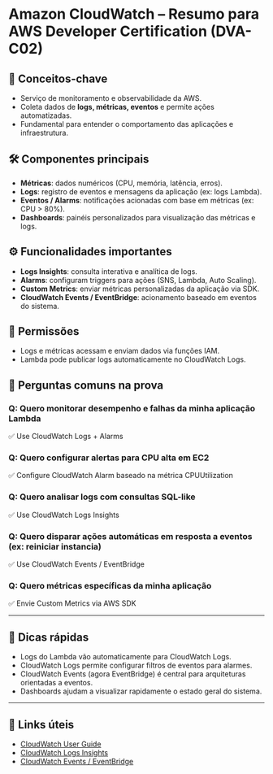 # Amazon CloudWatch – Resumo para AWS Developer Certification (DVA-C02)

## 🧠 Conceitos-chave
- Serviço de monitoramento e observabilidade da AWS.
- Coleta dados de **logs, métricas, eventos** e permite ações automatizadas.
- Fundamental para entender o comportamento das aplicações e infraestrutura.

## 🛠️ Componentes principais
- **Métricas**: dados numéricos (CPU, memória, latência, erros).
- **Logs**: registro de eventos e mensagens da aplicação (ex: logs Lambda).
- **Eventos / Alarms**: notificações acionadas com base em métricas (ex: CPU > 80%).
- **Dashboards**: painéis personalizados para visualização das métricas e logs.

## ⚙️ Funcionalidades importantes
- **Logs Insights**: consulta interativa e analítica de logs.
- **Alarms**: configuram triggers para ações (SNS, Lambda, Auto Scaling).
- **Custom Metrics**: enviar métricas personalizadas da aplicação via SDK.
- **CloudWatch Events / EventBridge**: acionamento baseado em eventos do sistema.

## 🔐 Permissões
- Logs e métricas acessam e enviam dados via funções IAM.
- Lambda pode publicar logs automaticamente no CloudWatch Logs.

## 🧪 Perguntas comuns na prova

### Q: Quero monitorar desempenho e falhas da minha aplicação Lambda
✅ Use CloudWatch Logs + Alarms

### Q: Quero configurar alertas para CPU alta em EC2
✅ Configure CloudWatch Alarm baseado na métrica CPUUtilization

### Q: Quero analisar logs com consultas SQL-like
✅ Use CloudWatch Logs Insights

### Q: Quero disparar ações automáticas em resposta a eventos (ex: reiniciar instancia)
✅ Use CloudWatch Events / EventBridge

### Q: Quero métricas específicas da minha aplicação
✅ Envie Custom Metrics via AWS SDK

---

## 📌 Dicas rápidas
- Logs do Lambda vão automaticamente para CloudWatch Logs.
- CloudWatch Logs permite configurar filtros de eventos para alarmes.
- CloudWatch Events (agora EventBridge) é central para arquiteturas orientadas a eventos.
- Dashboards ajudam a visualizar rapidamente o estado geral do sistema.

---

## 🔗 Links úteis
- [CloudWatch User Guide](https://docs.aws.amazon.com/AmazonCloudWatch/latest/monitoring/WhatIsCloudWatch.html)
- [CloudWatch Logs Insights](https://docs.aws.amazon.com/AmazonCloudWatch/latest/logs/AnalyzingLogData.html)
- [CloudWatch Events / EventBridge](https://docs.aws.amazon.com/eventbridge/latest/userguide/what-is-amazon-eventbridge.html)

